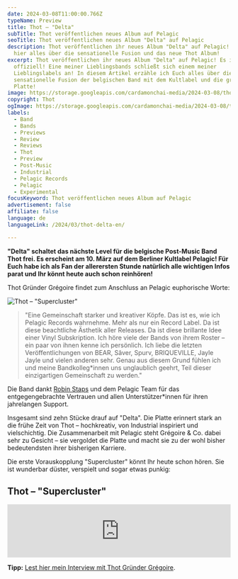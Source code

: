 ```yaml
---
date: 2024-03-08T11:00:00.766Z
typeName: Preview
title: Thot – "Delta"
subTitle: Thot veröffentlichen neues Album auf Pelagic
seoTitle: Thot veröffentlichen neues Album "Delta" auf Pelagic
description: Thot veröffentlichen ihr neues Album "Delta" auf Pelagic! Erfahrt
  hier alles über die sensationelle Fusion und das neue Thot Album!
excerpt: Thot veröffentlichen ihr neues Album "Delta" auf Pelagic! Es ist
  offiziell! Eine meiner Lieblingsbands schließt sich einem meiner
  Lieblingslabels an! In diesem Artikel erzähle ich Euch alles über die
  sensationelle Fusion der belgischen Band mit dem Kultlabel und die großartige
  Platte!
image: https://storage.googleapis.com/cardamonchai-media/2024-03-08/thot-soundsvegan-com-jpg-imagine-080808_332033_1024_768/640.webp
copyright: Thot
ogImage: https://storage.googleapis.com/cardamonchai-media/2024-03-08/thot-sounds-vegan-com-og-jpg-imagine-080808_392539_1200_628/640.webp
labels:
  - Band
  - Bands
  - Previews
  - Review
  - Reviews
  - Thot
  - Preview
  - Post-Music
  - Industrial
  - Pelagic Records
  - Pelagic
  - Experimental
focusKeyword: Thot veröffentlichen neues Album auf Pelagic
advertisement: false
affiliate: false
language: de
languageLink: /2024/03/thot-delta-en/

---
```


**"Delta" schaltet das nächste Level für die belgische Post-Music Band Thot frei. Es erscheint am 10. März auf dem Berliner Kultlabel Pelagic! Für Euch habe ich als Fan der allerersten Stunde natürlich alle wichtigen Infos parat und Ihr könnt heute auch schon reinhören!**

Thot Gründer Grégoire findet zum Anschluss an Pelagic euphorische Worte:

![Thot – "Supercluster"](https://storage.googleapis.com/cardamonchai-media/2024-03-08/thot-supercluster-soundsvegan-com-jpeg-imagine-08a8e8_598d9a_1500_1500/640.webp 'Thot – "Supercluster"')

> "Eine Gemeinschaft starker und kreativer Köpfe. Das ist es, wie ich Pelagic Records wahrnehme. Mehr als nur ein Record Label. Da ist diese beachtliche Ästhetik aller Releases. Da ist diese brillante Idee einer Vinyl Subskription. Ich höre viele der Bands von ihrem Roster – ein paar von ihnen kenne ich persönlich. Ich liebe die letzten Veröffentlichungen von BEAR, Sâver, Spurv, BRIQUEVILLE, Jayle Jayle und vielen anderen sehr. Genau aus diesem Grund fühlen ich und meine Bandkolleg\*innen uns unglaublich geehrt, Teil dieser einzigartigen Gemeinschaft zu werden."

Die Band dankt [Robin Staps](/2020/09/the-ocean-robin-staps-interview/) und dem Pelagic Team für das entgegengebrachte Vertrauen und allen Unterstützer\*innen für ihren jahrelangen Support.

Insgesamt sind zehn Stücke drauf auf "Delta". Die Platte erinnert stark an die frühe Zeit von Thot – hochkreativ, von Industrial inspiriert und vielschichtig. Die Zusammenarbeit mit Pelagic steht Grégoire & Co. dabei sehr zu Gesicht – sie vergoldet die Platte und macht sie zu der wohl bisher bedeutendsten ihrer bisherigen Karriere.

Die erste Vorauskopplung "Supercluster" könnt Ihr heute schon hören. Sie ist wunderbar düster, verspielt und sogar etwas punkig:

## Thot – "Supercluster"

<iframe
  style="border: 0; width: 100%; height: 120px;"
  src="https://bandcamp.com/EmbeddedPlayer/album=2215708756/size=large/bgcol=ffffff/linkcol=5c9b72/tracklist=false/artwork=small/transparent=true/"
  seamless
>
  <a href="https://thot.bandcamp.com/album/delta-2">Delta by Thot</a>
</iframe>

**Tipp:** [Lest hier mein Interview mit Thot Gründer Grégoire](/2021/04/thot-interview/).
